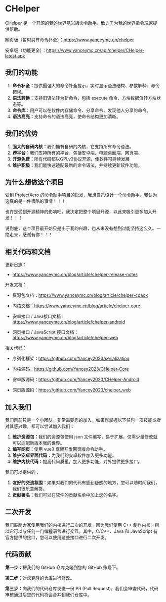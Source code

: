 # CHelper

CHelper 是一个开源的我的世界基岩版命令助手，致力于为我的世界指令玩家提供帮助。

网页版（暂时只有命令补全）：<https://www.yanceymc.cn/chelper>

安卓版（功能更全）：<https://www.yanceymc.cn/api/chelper/CHelper-latest.apk>

## 我们的功能

1. <b>命令补全：</b>提供最强大的命令补全提示，实时显示语法结构、参数解释、命令错误。
2. <b>语法转换：</b>支持旧语法转为新命令，包括 execute 命令、方块数据值转方块状态等。
3. <b>命令库：</b>用户可以在软件内存储命令、分享命令、发现他人分享的命令。
4. <b>语法高亮：</b>支持命令的语法高亮，使命令结构更加清晰。

## 我们的优势

1. <b>强大的自研内核：</b>我们拥有自研的内核，它支持所有命令语法。
2. <b>跨平台：</b>我们支持所有的平台，包括安卓端、电脑桌面端、网页端。
3. <b>开源免费：</b>所有代码都以GPLv3协议开源，使软件可持续发展
4. <b>维护积极：</b>我们能快速适配最新的命令语法，并持续更新软件功能。

## 为什么想做这个项目

受到 ProjectXero 的命令助手项目的启发，我想自己设计一个命令助手，我认为这真的是一件很酷的事情！！！

也许是受到开源精神的影响吧，我决定把整个项目开源，以此来吸引更多加入开发！！！

说到底，这个项目最开始只是出于我的兴趣，也从来没有想到过能坚持这么久。一路走来，感谢有你！！！

## 相关代码和文档

更新日志：

- <https://www.yanceymc.cn/blog/article/chelper-release-notes>

开发文档：

- 资源包文档：<https://www.yanceymc.cn/blog/article/chelper-cpack>

- 内核文档：<https://www.yanceymc.cn/blog/article/chelper-core>

- 安卓接口 / Java接口文档：<https://www.yanceymc.cn/blog/article/chelper-android>

- 网页接口 / JavaScript 接口文档：<https://www.yanceymc.cn/blog/article/chelper-web>

相关代码：

- 序列化框架：<https://github.com/Yancey2023/serialization>

- 内核源码：<https://github.com/Yancey2023/CHelper-Core>

- 安卓版源码：<https://github.com/Yancey2023/CHelper-Android>

- 网页版源码：<https://github.com/Yancey2023/chelper_web>

## 加入我们

我们目前只是一个小团队，非常需要您的加入。如果您掌握以下任何一项技能或者对其感兴趣，都可以尝试加入我们：

1. <b>维护资源包：</b>我们的资源包使用 json 文件编写，易于扩展，仅需少量修改就可以适配新版本我的世界。
2. <b>编写网页：</b>使用 vue3 框架开发网页版命令助手。
3. <b>维护安卓界面代码：</b>为我们的安卓软件加入更多功能。
4. <b>维护内核代码：</b>提高代码质量，加入更多功能，对外提供更多接口。

我们可以提供的：

1. <b>友好的交流氛围：</b>如果对我们的代码有感到疑惑的地方，您可以随时问我们，我们很乐意解答。
2. <b>贡献署名：</b>我们可以在软件的贡献名单中加上您的名字。

## 二次开发

我们鼓励大家使用我们的内核进行二次的开发。因为我们使用 C++ 制作内核，所以它可以与任何一门编程语言进行交互。其中，C/C++、Java 和 JavaScript 有官方提供的接口，您可以使用这些接口进行二次开发。

## 代码贡献

<b>第一步：</b>把我们的 GitHub 仓库克隆到您的 GitHub 账号下。

<b>第二步：</b>对您克隆的仓库进行修改。

<b>第三步：</b>向我们的代码仓库发送一份 PR (Pull Request)，我们会审查代码，代码审核通过后您的代码将会合并到我们仓库中。
